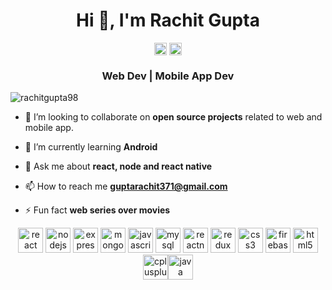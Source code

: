 <h1 align="center">Hi 👋, I'm Rachit Gupta</h1>

<p align="center">
<a href="https://linkedin.com/in/https://www.linkedin.com/in/rachit-gupta98/" target="blank"><img align="center" src="https://cdn.jsdelivr.net/npm/simple-icons@3.0.1/icons/linkedin.svg" alt="https://www.linkedin.com/in/rachit-gupta98/" height="20" width="20" /></a>
<a href="https://instagram.com/https://www.instagram.com/_rachit_gupta/" target="blank"><img align="center" src="https://cdn.jsdelivr.net/npm/simple-icons@3.0.1/icons/instagram.svg" alt="https://www.instagram.com/_rachit_gupta/" height="20" width="20" /></a>
</p>
<h3 align="center">Web Dev | Mobile App Dev</h3>
<p align="left"> <img src="https://komarev.com/ghpvc/?username=rachitgupta98" alt="rachitgupta98" /> </p>

- 👯 I’m looking to collaborate on **open source projects** related to web and mobile app.

- 🌱 I’m currently learning **Android**

- 💬 Ask me about **react, node and react native**

- 📫 How to reach me **guptarachit371@gmail.com**

- ⚡ Fun fact **web series over movies**

<p align="center">
<img src="https://devicons.github.io/devicon/devicon.git/icons/react/react-original-wordmark.svg" alt="react" width="40" height="40"/>
<img src="https://devicons.github.io/devicon/devicon.git/icons/nodejs/nodejs-original-wordmark.svg" alt="nodejs" width="40" height="40"/>
<img src="https://devicons.github.io/devicon/devicon.git/icons/express/express-original-wordmark.svg" alt="express" width="40" height="40"/>
<img src="https://devicons.github.io/devicon/devicon.git/icons/mongodb/mongodb-original-wordmark.svg" alt="mongodb" width="40" height="40"/>
 <img src="https://devicons.github.io/devicon/devicon.git/icons/javascript/javascript-original.svg" alt="javascript" width="40" height="40"/>  <img src="https://devicons.github.io/devicon/devicon.git/icons/mysql/mysql-original-wordmark.svg" alt="mysql" width="40" height="40"/>  <img src="https://reactnative.dev/img/header_logo.svg" alt="reactnative" width="40" height="40"/> <img src="https://devicons.github.io/devicon/devicon.git/icons/redux/redux-original.svg" alt="redux" width="40" height="40"/>
<img src="https://devicons.github.io/devicon/devicon.git/icons/css3/css3-original-wordmark.svg" alt="css3" width="40" height="40"/>
<img src="https://www.vectorlogo.zone/logos/firebase/firebase-icon.svg" alt="firebase" width="40" height="40"/>
<img src="https://devicons.github.io/devicon/devicon.git/icons/html5/html5-original-wordmark.svg" alt="html5" width="40" height="40"/>
<img src="https://devicons.github.io/devicon/devicon.git/icons/cplusplus/cplusplus-original.svg" alt="cplusplus" width="40" height="40"/><img src="https://devicons.github.io/devicon/devicon.git/icons/java/java-original-wordmark.svg" alt="java" width="40" height="40"/></p><p align="center">
